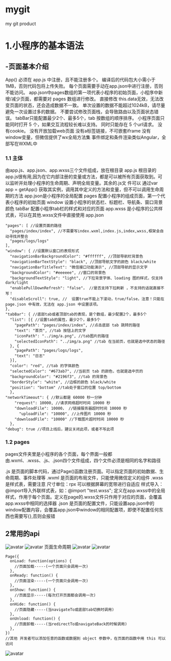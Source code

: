 # mygit
my git product
# 1.小程序的基本语法
## -页面基本介绍
  App() 必须在 app.js 中注册，且不能注册多个。
  编译后的代码包大小需小于 1MB，否则代码包将上传失败。
  每个页面需要手动在app.json中进行注册，否则不能访问。
  app.json中pages数组的第一项代表小程序的初始页面，小程序中新增/减少页面，都需要对 pages 数组进行修改。
  直接修改 this.data无效，无法改变页面的状态，还会造成数据不一致。
  单次设置的数据不能超过1024kB，请尽量避免一次设置过多的数据。
  不要尝试修改页面栈，会导致路由以及页面状态错误。
  tabBar只能配置最少2个、最多5个，tab 按数组的顺序排序。
  小程序页面只能同时打开 5 个，如果交互流程较长难以支持。
  同时只能存在 5 个url请求。
  没有cookie。
  没有开放加载web页面
  没有a标签链接，不可嵌套iframe
  没有window变量，但微信提供了wx全局方法集
  事件绑定和条件渲染类似Angular，全部写在WXML中
 ### 1.1 主体
  由app.js、app.json、app.wxss三个文件组成，放在根目录
  app.js 根目录的app.js很有用,因为在它内部注册的变量或方法，都是可以被所有页面获取到。可以监听并处理小程序的生命周期、声明全局变量。其余的.js文 件可以   通过var app = getApp() 获取其实例，调用其中定义的方法和变量，但不可以调用生命周期的方法
  app.json是小程序的全局配置
  pages 配置小程序的组成页面，第一个代表小程序的初始页面
  window  设置小程序的状态栏、标题栏、导航条、窗口背景颜色
  tabBar  配置小程序tab栏的样式和对应的页面
  app.wxss 是小程序的公共样式表，可以在其他.wxss文件中直接使用
  app.json
```
"pages": [ //设置页面的路径
  "pages/index/index", //不需要写index.wxml,index.js,index,wxss,框架会自动寻找并整合
  "pages/logs/logs"
],
"window": { //设置默认窗口的表现形式
  "navigationBarBackgroundColor": "#ffffff", //顶部导航栏背景色
  "navigationBarTextStyle": "black", //顶部导航文字的颜色 black/white
  "navigationBarTitleText": "微信接口功能演示", //顶部导航的显示文字
  "backgroundColor": "#eeeeee", //窗口的背景色
  "backgroundTextStyle": "light", //下拉背景字体、loading 图的样式，仅支持 dark/light
  "enablePullDownRefresh": "false"， //是否支持下拉刷新 ，不支持的话就直接不写！
  "disableScroll": true, //  设置true不能上下滚动，true/false，注意！只能在 page.json 中有效，无法在 app.json 中设置该项。
},
"tabBar": { //底部tab或者顶部tab的表现，是个数组，最少配置2个，最多5个
  "list": [{ //设置tab的属性，最少2个，最多5个
    "pagePath": "pages/index/index", //点击底部 tab 跳转的路径
    "text": "首页", //tab 按钮上的文字
    "iconPath": "../img/a.png", //tab图片的路径
    "selectedIconPath": "../img/a.png" //tab 在当前页，也就是选中状态的路径
  }, {
    "pagePath": "pages/logs/logs",
    "text": "日志"
  }],
  "color": "red", //tab 的字体颜色
  "selectedColor": "#673ab7", //当前页 tab 的颜色，也就是选中页的
  "backgroundColor": "#2196f3", //tab 的背景色
  "borderStyle": "white", //边框的颜色 black/white
  "position": "bottom" //tab处于窗口的位置 top/bottom
  },
"networkTimeout": { //默认都是 60000 秒一分钟
    "request": 10000, //请求网络超时时间 10000 秒
    "downloadFile": 10000， //链接服务器超时时间 10000 秒
      "uploadFile": "10000", //上传图片 10000 秒
    "downloadFile": "10000" //下载图片超时时间 10000 秒
  },
"debug": true //项目上线后，建议关闭此项，或者不写此项
```
### 1.2 pages
  pages文件夹里是小程序的各个页面，每个界面一般都由.wxml、.wxss、.js、.json四个文件组成，四个文件必须是相同的名字和路径

  .js 是页面的脚本代码，通过Page()函数注册页面。可以指定页面的初始数据、生命周期、事件处理等
  .wxml 是页面的布局文件，只能使用微信定义的组件
  .wxss 是样式表，需要注意
  尺寸单位：rpx 可以根据屏幕的宽带进行自适应
  样式导入：@import导入外联样式表，如：@import "test.wxss";
  定义在app.wxss中的全局样式，作用于每个页面。定义在page的.wxss文件只作用于对应的页面，会覆盖app.wxss中相同的选择器
  .json 是页面的配置文件，只能设置app.json中的window配置内容，会覆盖app.json中window的相同配置项，即使不配置任何东西也需要写{},否则会报错

## 2常用的api
![avatar](https://upload-images.jianshu.io/upload_images/2602441-5f1067b16f1df1bc.png?imageMogr2/auto-orient/strip%7CimageView2/2/w/692/format/webp)
![avatar](https://upload-images.jianshu.io/upload_images/2602441-3255f2534e6fe943.png?imageMogr2/auto-orient/strip%7CimageView2/2/w/668/format/webp)
页面生命周期
![avatar](https://upload-images.jianshu.io/upload_images/2602441-e5cf1559dbde1d7f.png?imageMogr2/auto-orient/strip%7CimageView2/2/w/489/format/webp)
![avatar](https://upload-images.jianshu.io/upload_images/2602441-550cde1c73ba5fc7.png?imageMogr2/auto-orient/strip%7CimageView2/2/w/621/format/webp)
```
Page({
  onLoad: function(options) {
    //页面加载-----(一个页面只会调用一次)
  },
  onReady: function() {
    //页面渲染-----(一个页面只会调用一次)
  },
  onShow: function() {
    //页面显示-----(每次打开页面都会调用一次)
  },
  onHide: function() {
    //页面隐藏-----(当navigateTo或底部tab切换时调用)
  },
  onUnload: function() {
    //页面卸载-----(当redirectTo或navigateBack的时候调用)
  },
})
//其他 开发者可以添加任意的函数或数据到 object 参数中，在页面的函数中用 this 可以访问

```
![avatar](https://upload-images.jianshu.io/upload_images/1480597-ac90d7e8add10c54.png?imageMogr2/auto-orient/strip%7CimageView2/2/w/1000/format/webp)
